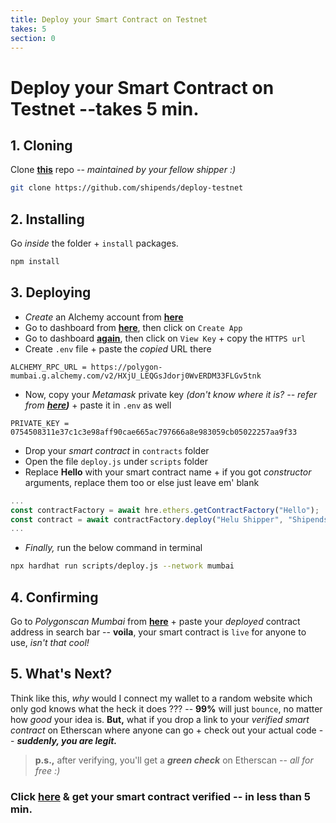 ```yaml
---
title: Deploy your Smart Contract on Testnet
takes: 5
section: 0
---
```


# Deploy your Smart Contract on Testnet --takes 5 min.

## 1. Cloning

Clone **[this](https://github.com/shipends/deploy-testnet)** repo -- _maintained by your fellow shipper :)_

```bash
git clone https://github.com/shipends/deploy-testnet
```

## 2. Installing

Go _inside_ the folder + `install` packages.

```js
npm install
```

## 3. Deploying

-   _Create_ an Alchemy account from **[here](https://www.alchemy.com/)**
-   Go to dashboard from **[here](https://dashboard.alchemy.com/)**, then click on `Create App`
-   Go to dashboard **[again](https://dashboard.alchemy.com/)**, then click on `View Key` + copy the `HTTPS url`
-   Create `.env` file + paste the _copied_ URL there

```
ALCHEMY_RPC_URL = https://polygon-mumbai.g.alchemy.com/v2/HXjU_LEQGsJdorj0WvERDM33FLGv5tnk
```

-   Now, copy your _Metamask_ private key _(don't know where it is? --
    refer from **[here](https://metamask.zendesk.com/hc/en-us/articles/360015289632-How-to-export-an-account-s-private-key#:~:text=On%20the%20account%20page%2C%20click,click%20%E2%80%9CConfirm%E2%80%9D%20to%20proceed.))**_ + paste
    it in `.env` as well

```
PRIVATE_KEY = 0754508311e37c1c3e98aff90cae665ac797666a8e983059cb05022257aa9f33
```

-   Drop your _smart contract_ in `contracts` folder
-   Open the file `deploy.js` under `scripts` folder
-   Replace **Hello** with your smart contract name + if you got _constructor_ arguments, replace them too or else
    just leave em' blank

```js
...
const contractFactory = await hre.ethers.getContractFactory("Hello");
const contract = await contractFactory.deploy("Helu Shipper", "Shipends");
...
```

-   _Finally,_ run the below command in terminal

```bash
npx hardhat run scripts/deploy.js --network mumbai
```

## 4. Confirming

Go to _Polygonscan Mumbai_ from **[here](https://mumbai.polygonscan.com/)** + paste your _deployed_ contract address in search bar --
**voila**, your smart contract is `live` for anyone to use, _isn't that cool!_

## 5. What's Next?

Think like this, _why_ would I connect my wallet to a random website which only god knows
what the heck it does ??? -- **99%** will just `bounce`, no matter how _good_ your idea is. **But,** what if you drop a link to your _verified smart contract_ on
Etherscan where anyone can go + check out your actual code -- **_suddenly, you are legit._**

> **p.s.,** after verifying, you'll get a **_green check_** on Etherscan -- _all for free :)_

### Click [here](./verify_etherscan.md) & get your smart contract verified -- in less than 5 min.
